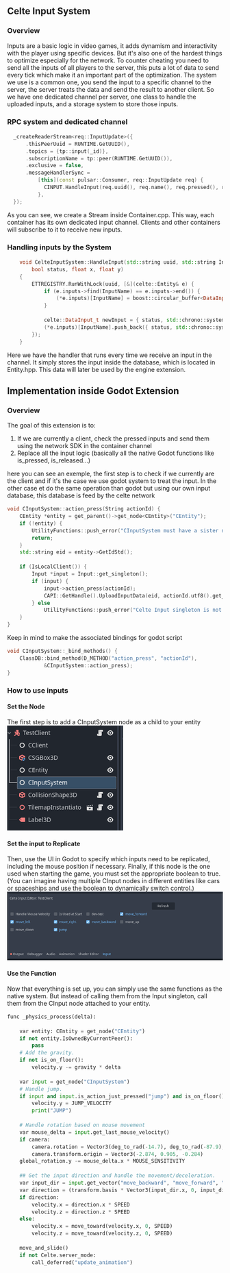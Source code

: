 ## Celte Input System

### Overview

Inputs are a basic logic in video games, it adds dynamism and interactivity with the player using specific devices.
But it's also one of the hardest things to optimize especially for the network. To counter cheating you need to send all the inputs of all players to the server, this puts a lot of data to send every tick which make it an important part of the optimization.
The system we use is a common one, you send the input to a specific channel to the server, the server treats the data and send the result to another client.
So we have one dedicated channel per server, one class to handle the uploaded inputs, and a storage system to store those inputs.

### RPC system and dedicated channel

```C++
  _createReaderStream<req::InputUpdate>({
      .thisPeerUuid = RUNTIME.GetUUID(),
      .topics = {tp::input(_id)},
      .subscriptionName = tp::peer(RUNTIME.GetUUID()),
      .exclusive = false,
      .messageHandlerSync =
          [this](const pulsar::Consumer, req::InputUpdate req) {
            CINPUT.HandleInput(req.uuid(), req.name(), req.pressed(), req.x(), req.y());
          },
  });
```

As you can see, we create a Stream inside Container.cpp. This way, each container has its own dedicated input channel. Clients and other containers will subscribe to it to receive new inputs.

### Handling inputs by the System

```C++
    void CelteInputSystem::HandleInput(std::string uuid, std::string InputName,
        bool status, float x, float y)
    {
        ETTREGISTRY.RunWithLock(uuid, [&](celte::Entity& e) {
            if (e.inputs->find(InputName) == e.inputs->end()) {
                (*e.inputs)[InputName] = boost::circular_buffer<DataInput_t>(10);
            }

            celte::DataInput_t newInput = { status, std::chrono::system_clock::now(), x, y };
            (*e.inputs)[InputName].push_back({ status, std::chrono::system_clock::now(), x, y });
        });
    }
```

Here we have the handler that runs every time we receive an input in the channel.
It simply stores the input inside the database, which is located in Entity.hpp.
This data will later be used by the engine extension.

## Implementation inside Godot Extension

### Overview

The goal of this extension is to:

1. If we are currently a client, check the pressed inputs and send them using the network SDK in the container channel
2. Replace all the input logic (basically all the native Godot
   functions like is_pressed, is_released...)

here you can see an exemple, the first step is to check if we currently are the client and if it's the case we use godot system to treat the input.
In the other case et do the same operation than godot but using our own input database, this database is feed by the celte network

```C++
void CInputSystem::action_press(String actionId) {
	CEntity *entity = get_parent()->get_node<CEntity>("CEntity");
	if (!entity) {
		UtilityFunctions::push_error("CInputSystem must have a sister node of type CEntity");
		return;
	}
	std::string eid = entity->GetIdStd();

	if (IsLocalClient()) {
		Input *input = Input::get_singleton();
		if (input) {
			input->action_press(actionId);
			CAPI::GetHandle().UploadInputData(eid, actionId.utf8().get_data(), true, 0, 0);
		} else
			UtilityFunctions::push_error("Celte Input singleton is not set, please set it in the autoloads.");
	}
}
```

Keep in mind to make the associated bindings for godot script

```C++
void CInputSystem::_bind_methods() {
   	ClassDB::bind_method(D_METHOD("action_press", "actionId"),
			&CInputSystem::action_press);
}
```

### How to use inputs

#### Set the Node

The first step is to add a CInputSystem node as a child to your entity
![1745814983126](image/InputEngineExtension/1745814983126.png)

#### Set the input to Replicate

Then, use the UI in Godot to specify which inputs need to be replicated, including the mouse position if necessary.
Finally, if this node is the one used when starting the game, you must set the appropriate boolean to true.
(You can imagine having multiple CInput nodes in different entities like cars or spaceships and use the boolean to dynamically switch control.)
![1745815313508](image/InputEngineExtension/1745815313508.png)

#### Use the Function

Now that everything is set up, you can simply use the same functions as the native system.
But instead of calling them from the Input singleton, call them from the CInput node attached to your entity.

```python
func _physics_process(delta):

	var entity: CEntity = get_node("CEntity")
	if not entity.IsOwnedByCurrentPeer():
		pass
	# Add the gravity.
	if not is_on_floor():
		velocity.y -= gravity * delta

	var input = get_node("CInputSystem")
	# Handle jump.
	if input and input.is_action_just_pressed("jump") and is_on_floor():
		velocity.y = JUMP_VELOCITY
		print("JUMP")

	# Handle rotation based on mouse movement
	var mouse_delta = input.get_last_mouse_velocity()
	if camera:
		camera.rotation = Vector3(deg_to_rad(-14.7), deg_to_rad(-87.9), deg_to_rad(-0.5))
		camera.transform.origin = Vector3(-2.874, 0.905, -0.284)
	global_rotation.y -= mouse_delta.x * MOUSE_SENSITIVITY

	## Get the input direction and handle the movement/deceleration.
	var input_dir = input.get_vector("move_backward", "move_forward", "move_left", "move_right", )
	var direction = (transform.basis * Vector3(input_dir.x, 0, input_dir.y)).normalized()
	if direction:
		velocity.x = direction.x * SPEED
		velocity.z = direction.z * SPEED
	else:
		velocity.x = move_toward(velocity.x, 0, SPEED)
		velocity.z = move_toward(velocity.z, 0, SPEED)

	move_and_slide()
	if not Celte.server_mode:
		call_deferred("update_animation")

```
